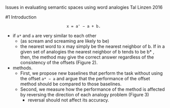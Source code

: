 Issues in evaluating semantic spaces using word analogies
Tal Linzen
2016

#1 Introduction

                               x = a' − a + b. 

* if `a*` and `a` are very similar to each other 
  * (as scream and screaming are likely to be) 
  * the nearest word to x may simply be the nearest neighbor of b.  If in a
    given set of analogies the nearest neighbor of b tends to be b* , then,
    the method may give the correct answer regardless of the consistency of
    the offsets (Figure 2).
* methods. 
  * First, we propose new baselines that perform the task without using the
   offset `a* − a` and argue that the performance of the offset method should be
   compared to those baselines. 
  * Second, we measure how the performance of the method is affected by
   reversing the direction of each analogy problem (Figure 3) 
    * reversal should not affect its accuracy.
